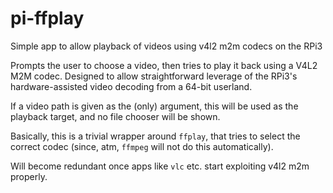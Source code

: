 # pi-ffplay
Simple app to allow playback of videos using v4l2 m2m codecs on the RPi3

Prompts the user to choose a video, then tries to play it back using
a V4L2 M2M codec. Designed to allow straightforward leverage of
the RPi3's hardware-assisted video decoding from a 64-bit userland.

If a video path is given as the (only) argument, this will be used as the
playback target, and no file chooser will be shown.

Basically, this is a trivial wrapper around `ffplay`, that tries to
select the correct codec (since, atm, `ffmpeg` will not do this
automatically).

Will become redundant once apps like `vlc` etc. start exploiting
v4l2 m2m properly.
